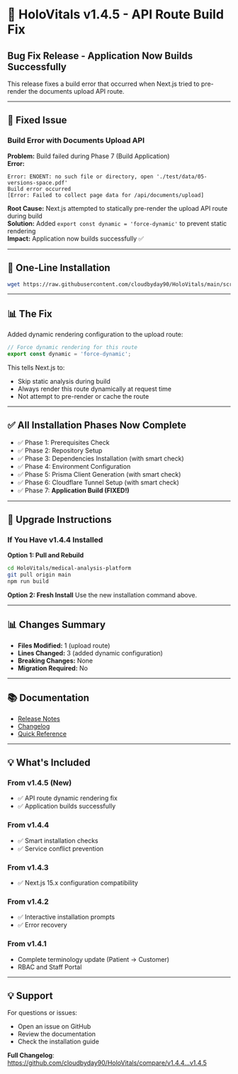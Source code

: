 # 🐛 HoloVitals v1.4.5 - API Route Build Fix

## Bug Fix Release - Application Now Builds Successfully

This release fixes a build error that occurred when Next.js tried to pre-render the documents upload API route.

---

## 🔧 Fixed Issue

### Build Error with Documents Upload API

**Problem:** Build failed during Phase 7 (Build Application)  
**Error:**
```
Error: ENOENT: no such file or directory, open './test/data/05-versions-space.pdf'
Build error occurred
[Error: Failed to collect page data for /api/documents/upload]
```

**Root Cause:** Next.js attempted to statically pre-render the upload API route during build  
**Solution:** Added `export const dynamic = 'force-dynamic'` to prevent static rendering  
**Impact:** Application now builds successfully ✅

---

## 🚀 One-Line Installation

```bash
wget https://raw.githubusercontent.com/cloudbyday90/HoloVitals/main/scripts/install-v1.4.5.sh && chmod +x install-v1.4.5.sh && ./install-v1.4.5.sh
```

---

## 📊 The Fix

Added dynamic rendering configuration to the upload route:

```typescript
// Force dynamic rendering for this route
export const dynamic = 'force-dynamic';
```

This tells Next.js to:
- Skip static analysis during build
- Always render this route dynamically at request time
- Not attempt to pre-render or cache the route

---

## ✅ All Installation Phases Now Complete

- ✅ Phase 1: Prerequisites Check
- ✅ Phase 2: Repository Setup
- ✅ Phase 3: Dependencies Installation (with smart check)
- ✅ Phase 4: Environment Configuration
- ✅ Phase 5: Prisma Client Generation (with smart check)
- ✅ Phase 6: Cloudflare Tunnel Setup (with smart check)
- ✅ Phase 7: **Application Build (FIXED!)**

---

## 🔄 Upgrade Instructions

### If You Have v1.4.4 Installed

**Option 1: Pull and Rebuild**
```bash
cd HoloVitals/medical-analysis-platform
git pull origin main
npm run build
```

**Option 2: Fresh Install**
Use the new installation command above.

---

## 📊 Changes Summary

- **Files Modified:** 1 (upload route)
- **Lines Changed:** 3 (added dynamic configuration)
- **Breaking Changes:** None
- **Migration Required:** No

---

## 📚 Documentation

- [Release Notes](https://github.com/cloudbyday90/HoloVitals/blob/main/RELEASE_NOTES_V1.4.5.md)
- [Changelog](https://github.com/cloudbyday90/HoloVitals/blob/main/CHANGELOG_V1.4.5.md)
- [Quick Reference](https://github.com/cloudbyday90/HoloVitals/blob/main/V1.4.5_QUICK_REFERENCE.md)

---

## 💡 What's Included

### From v1.4.5 (New)
- ✅ API route dynamic rendering fix
- ✅ Application builds successfully

### From v1.4.4
- ✅ Smart installation checks
- ✅ Service conflict prevention

### From v1.4.3
- ✅ Next.js 15.x configuration compatibility

### From v1.4.2
- ✅ Interactive installation prompts
- ✅ Error recovery

### From v1.4.1
- Complete terminology update (Patient → Customer)
- RBAC and Staff Portal

---

## 💡 Support

For questions or issues:
- Open an issue on GitHub
- Review the documentation
- Check the installation guide

**Full Changelog**: https://github.com/cloudbyday90/HoloVitals/compare/v1.4.4...v1.4.5
